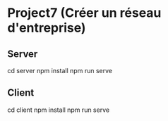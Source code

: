 # Project7 (Créer un réseau d'entreprise)
## Server
cd server
npm install
npm run serve

## Client
cd client
npm install
npm run serve
